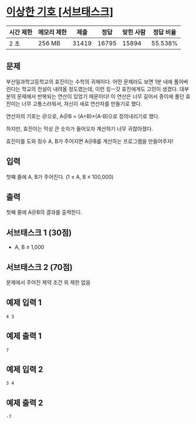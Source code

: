 # [이상한 기호 [서브태스크]](https://www.acmicpc.net/problem/15964)

| 시간 제한 | 메모리 제한 | 제출 | 정답 | 맞힌 사람 | 정답 비율 |
| --- | --- | --- | --- | --- | --- |
| 2 초 | 256 MB | 31419 | 16795 | 15894 | 55.538% |

## 문제

부산일과학고등학교의 효진이는 수학의 귀재이다. 어떤 문제라도 보면 1분 내에 풀어버린다는 학교의 전설이 내려올 정도였는데, 이런 킹ㅡ갓 효진에게도 고민이 생겼다. 대부분의 문제에서 반복되는 연산이 있었기 때문이다! 이 연산은 너무 길어서 종이에 풀던 효진이는 너무 고통스러워서, 자신이 새로 연산자를 만들기로 했다.

연산자의 기호는 ＠으로, A＠B = (A+B)×(A-B)으로 정의내리기로 했다.

하지만, 효진이는 막상 큰 숫자가 들어오자 계산하기 너무 귀찮아졌다.

효진이를 도와 정수 A, B가 주어지면 A＠B를 계산하는 프로그램을 만들어주자!

## 입력

첫째 줄에 A, B가 주어진다. (1 ≤ A, B ≤ 100,000)

## 출력

첫째 줄에 A＠B의 결과를 출력한다.

## 서브태스크 1 (30점)

- A, B ≤ 1,000

## 서브태스크 2 (70점)

문제에서 주어진 제약 조건 외 제한 없음

## 예제 입력 1

```
4 3

```

## 예제 출력 1

```
7

```

## 예제 입력 2

```
3 4

```

## 예제 출력 2

```
-7

```
